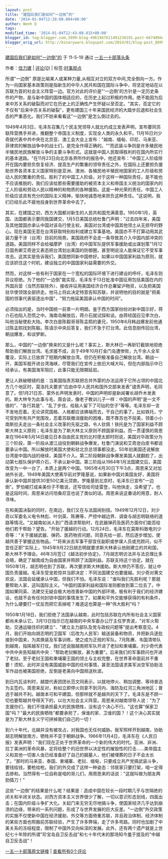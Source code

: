 ```yaml
---
layout: post
title: "建国后我们是如何“一边倒”的"
date: '2014-01-04T12:28:00.004+08:00'
author: Wenh Q
tags:
modified_time: '2014-01-04T12:43:08.815+08:00'
blogger_id: tag:blogger.com,1999:blog-4961947611491238191.post-6674894483471982362
blogger_orig_url: http://binaryware.blogspot.com/2014/01/blog-post_8899.html
---
```

[建国后我们是如何"一边倒"的](http://item.feedsky.com/~feedsky/my1510/~5935684/513387662/1488578/1/item.html)
于 11-5-19 通过 [一五一十部落头条](http://www.my1510.cn/)

作者：[信力建](http://www.my1510.cn/author.php?xinlijian) |
[评论(0)](http://www.my1510.cn/article.php?id=c97d3fa6c11bf885) |
标签:[时事观点](http://www.my1510.cn/1510tag.php?tag=%E6%97%B6%E4%BA%8B%E8%A7%82%E7%82%B9)

所谓"一边倒"
原是比喻某人或某种力量,从相互对立的双方中间,完全倒向一方。作为一向国家基本政策则是指新生的中华人民共和国在国际斗争中，将坚定地站在以苏联为首的社会主义阵营一边。官方对此的评价是"'一边倒'的方针是一定历史条件的产物，是与新中国的国体相适应的，在历史上起过积极的作用。绝不能因为后来中苏关系的破裂而对它在历史上的正确性产生怀疑以至否定。"其实，否定它的不仅有"后来中苏关系的破裂"，更有建国三十年来国民经济的大踏步后退和社会生态的严重恶化。我们不妨来看看这"一边倒"是怎么倒过去的。

1949年4月3日，毛泽东召集几个民主党领导人就北约成立发表声明，宣布要同苏联阵营携手并进，推翻整个帝国主义制度，实现全人类的永久和平。11月16日刘少奇就代表中共中央在北京亚、澳工会大会上宣布："越南、缅甸、印尼、马来亚、菲律宾的解放战争中的战士们，是完全作得正确的。""而武装斗争则是许多殖民地半殖民地民族解放斗争的主要斗争形式。这就是中国人民取得胜利的在国内所实行的基本道路。"在11月23日向北京各界所作的报告中，他还宣布："中国工人阶级除开在国内要担负恢复经济、提高生产的繁重的领导责任之外，在国际上还要担负援助世界各资本主义国家特别是亚洲、澳洲、各殖民地半殖民地国家的工人阶级和劳动人民的繁重的责任。胜利了的中国工人阶级，对于这样一种国际责任，是不能也不应该推脱的，我们应该给那些需要援助的被资本主义和帝国主义统治的国家内的工人阶级和劳动人民以精神的和物质的各种援助。这是一种光荣的责任。中国工人阶级应该具有充分的国际主义精神，愉快地诚恳地来担负这种责任。"这说明，我们已经乐此不疲地投身到世界革命中去了。

其实，在建国之初，西方大国都对新生的人民共和国充满善意。1950年1月，英国、法国都表示要同我国建交，1月5日美国总统杜鲁门声明："过去四年来，美国及其他盟国亦承认中国对该岛行使主权，美国对台湾或中国其他领土从无掠夺的野心。现在美国无意在台湾获取特别权利或建立军事基地。美国亦不不打算动用其武装力量干涉（台湾）目前的局势。美国政府不会走一条导致其介入中国内部冲突的道路。美国同样不会给福摩萨（台湾）的中国军队提供军事援助或出谋划策"1月12日国务卿艾奇逊又表态把台湾划出美国的防御圈，甚至明说没人能保证它不受军事攻击。这其实是告诉我们，美国想同新中国修好。如果以中国国家利益为原则，就应该抓住这个时机，建设独立的中国国家利益需要的外交。

然而，对这样一些有利于国家在一个宽松的国际环境下进行建设的呼吁，毛泽东则异议拒绝。为了他的"一边倒"能实现，毛泽东于13日批准中国征用包括美国在内的外国兵营（当然苏联除外）、接收并征用美国经济合作总署留沪物资，以及把美国驻华使领馆全部挤走。他马上将此决定特意告知苏联，并说明他的目的就是"把美国的领事代表驱逐出中国"，"努力拖延美国承认中国的时间"。

必须指出的是，当时中国统一前景一片明朗。鉴于西方国家纷纷对新中国示好，蒋介石也陷入恐慌之中。海南岛解放后，蒋介石就试探和谈。由蒋经国召见李次白，叫他当秘使赴大陆。李次白是陈毅哥哥陈孟熙的妻兄，1950年6月韩战爆发前他通过陈孟熙找到陈毅。陈请示中央后答复，我们不急于打台湾。此信息刚传回台湾，朝战爆发，和谈梦断。

那么，中国的"一边倒"换来的又是什么呢？事实上，斯大林已一再斩钉截铁地拒绝帮助我们解放台湾。毛求援不成，且于49年10月打金门岛遭惨败，九千余人全军覆没，实际上已放弃了短期内解放台湾。但仍在积极准备自己解放台湾。朝战一开，美国军舰开进台湾海峡，尽管我们在宣传上依旧大喊大叫，但在内部指示中已经承认，有美国海军阻拦，此事只能无限期延宕。

更让人跌破眼镜的是：当美国指责苏联把合并外蒙的办法运用于它所占领的中国北方几个地区时，莫洛托夫要求"应由中华人民共和国外交部来发表"谴责声明，毛同意了。但1月21日苏、蒙外长声明发表时，中国的声明却是新闻署长胡乔木发表的。斯大林专为此事与毛、周会谈，像老子教训儿子一样：中国的声明"是一文不值的"、"各行其是"、"乱了步伐，给敌人留下了可钻的空子"等等。毛泽东却一言不发地忍着。无论讲究国格、人格都应该拂袖而去，干自己的事了。比如铁托，宁可受到所有共产党围攻，忍着苏联撤消援助的困难，既不靠苏也不投美，领着小小南斯拉夫走出一条社会主义改革的先驱之路，令人钦佩！铁托是为了国家利益不顾斯大林主义原则；毛泽东是为了斯大林主义原则不顾国家利益。而一贯谨慎的周恩来在1964年5月14日接见日本自由民主党的北村德太郎时则说，美国对华政策分为三个阶段，第一阶段从渡江战役到朝鲜战争爆发，杜鲁门演说和艾奇逊白皮书都说要承认中国。所以解放时美国大使和驻北京总领事都没走。50年初美国还说解放台湾是中国内战的继续，美国不介入。第二阶段朝鲜战争爆发美国人就翻脸了，出动第七舰队保护蒋介石，不承认新中国。第三阶段从1964年1月法国建交后，美国改变为一中一台了，本质上是两个中国。1965年4月30日下午3点，周恩来又对加纳外长说，1949年美国大使离华前对罗隆基说，如果新中国对美国友好，美国将承认新中国并提供30至50亿美元贷款。罗隆基到北京时，毛泽东已宣布"一边倒"。罗怕被打成亲美份子不敢说，还写信给司徒雷登，叫他快走，没希望了。也是这段时间，周恩来访问坦桑尼亚也说了类似的话。周恩来说这番话的用意，耐人寻味。

在和美国决裂的同时，在南边，我们又在与法国闹别扭。1949年12月12日，刘少奇以军委名义电令林彪、叶剑英、陈赓等，严控中越边界、调查与胡志明联络的道路等情况。"又越南如派人到广西请求帮助时，在武器弹药及医药方面你们能否给他们若干帮助？望告。"开始了援越的行动。12月24日，毛泽东在莫斯科致电刘少奇等："关于援越武器、弹药、医药物资问题，同意先给一部，然后逐步增加，使越共善于掌握这些物品。""将来派去军事干部宜任副职或参谋人员或充顾问，似不宜任正职"实际上，1945年9月22日胡志明就要求斯大林承认他刚建立的共和国，斯大林不予理会。46年3月签订《越法初步协定》，7月胡志明访法并与法总理比多会晤，确定了越南成为自由国家并照顾了法国利益。苏联支持这个协定。就在1950年1月，胡志明也到了苏联，再次要求斯大林援助。斯大林仍不答应，就让中国负责援越。毛泽东受宠若惊并当即决定：不同法国建交也要援越。刘少奇对黄文欢说，法国会延缓承认中国，但我们不怕。毛泽东说："谁叫我们先胜利呢？那就要帮助人家，这叫国际主义。"中国的国家利益和国际准则都放到第二位去了。中国如果同英、法建交无疑会极大地改善新中国的外部环境，极有利于我们的经济建设，也就不会有任何封锁中国的事情发生了。如果和平外交能够获得的有利条件，为什么硬要打一仗反而把它丢掉呢？难道这也算是一种"伟大胜利"吗？

1950年1月18日，我们拒绝了法国承认越南，此时包括苏联在内所有社会主义国家都尚未承认它。3月13日指示已在越南的中央军委办公厅主任罗贵波，"对军火帮助，交通运输住织的建立"、"建立主力部队及党与政权问题等"提出考察意见。4月，我们开始向胡志明的卫国军（后改为人民军）输送装备和物资，并把新兵逐批接到中国来，为其换装及军事训练，使之成为正规的军队。7月陈赓、韦国清带队到越南，指挥越军打仗。我们还说服越南把军队开进了老挝和柬埔寨。刘少奇代表中共中央告知越共中央："帮助老挝解放，甚为重要"。后来我们的军事顾问也开进了老挝。至于老挝王国和柬埔寨王国的领土与主权完整，在世界革命面前并不重要！须知，此时并没有美国威胁中国的任何事情，甚至法国请求美军派空军协助法军作战也被美国拒绝，反倒是老美向中国频送秋波。

到日内瓦谈判时，越盟代表团团长范文同表示，以就地停火、稍加调整、等待普选为主签约。周恩来反对，称如立即停火则拿不到河内、海防及红河三角洲地区；普选于越共不利。越南本可和平建国，但那样就不是越共的天下了。毛泽东是不顾一切也要帮越共夺得天下的，以壮大社会主义阵营。周恩来对越南领导人说："为了支援你们，我们不惜承担最大的民族牺牲，没有这个决心不行。"这也算"保家卫国"吗？"最大的民族牺牲"都要承担了，保谁的家、卫谁的国？！这个决心其实就是为了斯大林主义宁可拼掉我们自己的一切！

到六十年代，北越并没有被攻占，对我国也无任何威胁。我军照样开到越南，协助胡志明解放南方，牺牲并不亚于朝鲜战争。1966年11月4日，毛泽东在《人民日报》发表声明："我们现在正处于世界革命的一个新的伟大的时代。亚洲、非洲、拉丁美洲的革命风暴，定将给整个的旧世界以决定性的摧毁性的打击……美帝国主义和其他一切害人虫已经准备好了自己的掘墓人，他们被埋葬的日子不会太长了。"那时的马来亚、泰国、柬埔寨、老挝、缅甸，只要成立共产党搞武装斗争，要钱给钱，要枪给枪。我们的外交成了这样一种姿态：邻居家只要打架，咱一定得去掺和。当然得有一位自称是咱的哥儿们，用周恩来的话说："这就叫做为朋友两肋插刀！"

这些"一边倒"的结果是什么呢？结果是：造成中国在较长一段时期几乎与世隔绝的闭关和半闭关状态。对西方资本主义世界很少了解，一切以意识形态划线，四面出击；在国内阶级斗争扩大化。关起门来无穷无尽地搞斗争，使国家经济几乎达到崩溃的边缘，带来的一系列问题，形成了与世界发展的巨大反差。"一边倒"外交政策的实施不仅使新中国在经济援助、外交等方面倚重苏联，并且政治体制、经济体制的某些方面也照搬前苏联经验，产生了许多弊端，走了许多弯路。同时也加剧了中美关系的冻结程度，限制了中国外交向纵深的发展。此外，还有两个遗产就是上世纪七十年除的所谓"珍宝岛自卫反击战"和七十年代末的那场知今羞于提及的"中越自卫反击战"！


[一五一十部落原文链接](http://www.my1510.cn/article.php?id=c97d3fa6c11bf885)
|
[查看所有0个评论](http://www.my1510.cn/article.php?id=c97d3fa6c11bf885)
